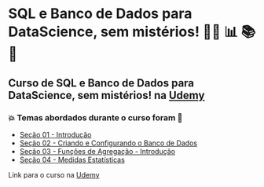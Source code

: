 # SQL e Banco de Dados para DataScience, sem mistérios! 👨‍💻 :bar_chart: :books: :game_die:
## Curso de SQL e Banco de Dados para DataScience, sem mistérios! na [Udemy](https://www.udemy.com/course/sql-banco-de-dados-datascience/)
### :boom: Temas abordados durante o curso foram :rocket:
- [Seção 01 - Introdução](https://github.com/romulovieira777/SQL_e_Banco_de_Dados_para_DataScience_sem_mist-rios/tree/main/Sec%C3%A3o_01_Introdu%C3%A7%C3%A3o)
- [Seção 02 - Criando e Configurando o Banco de Dados](https://github.com/romulovieira777/SQL_e_Banco_de_Dados_para_DataScience_sem_mist-rios/tree/main/Se%C3%A7%C3%A3o_02_Criando_e_Configurando_o_Banco_de_Dados)
- [Seção 03 - Funções de Agregação - Introdução](https://github.com/romulovieira777/SQL_e_Banco_de_Dados_para_DataScience_sem_mist-rios/tree/main/Se%C3%A7%C3%A3o_03_Fun%C3%A7%C3%B5es_de_Agrega%C3%A7%C3%A3o_Introdu%C3%A7%C3%A3oução])
- [Seção 04 - Medidas Estatísticas](https://github.com/romulovieira777/SQL_e_Banco_de_Dados_para_DataScience_sem_mist-rios/tree/main/Se%C3%A7%C3%A3o_04_Medidas_Estat%C3%ADsticas)


Link para o curso na [Udemy](https://www.udemy.com/course/sql-banco-de-dados-datascience/)
